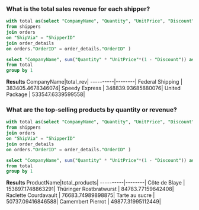 ### What is the total sales revenue for each shipper?
````sql
with total as(select "CompanyName", "Quantity", "UnitPrice", "Discount" 
from shippers 
join orders 
on "ShipVia" = "ShipperID"
join order_details 
on orders."OrderID" = order_details."OrderID" )

select "CompanyName", sum("Quantity" * "UnitPrice"*(1 - "Discount")) as total_rev
from total
group by 1
````

**Results**
CompanyName|total_rev|
----------|--------|
Federal Shipping  |   383405.4678346074|
Speedy Express   |   348839.93685880076|
United Package  |     533547.6339599558|

### What are the top-selling products by quantity or revenue?
````sql
with total as(select "CompanyName", "Quantity", "UnitPrice", "Discount" 
from shippers 
join orders 
on "ShipVia" = "ShipperID"
join order_details 
on orders."OrderID" = order_details."OrderID" )

select "CompanyName", sum("Quantity" * "UnitPrice"*(1 - "Discount")) as total_rev
from total
group by 1
````

**Results**
ProductName|total_products|
----------|--------|
Côte de Blaye  |   153897.1748863291|
Thüringer Rostbratwurst   |   84783.77159642408|
Raclette Courdavault  |     76683.74989898875|
Tarte au sucre   |   50737.09416846588|
Camembert Pierrot  |     49877.31995112449|	




